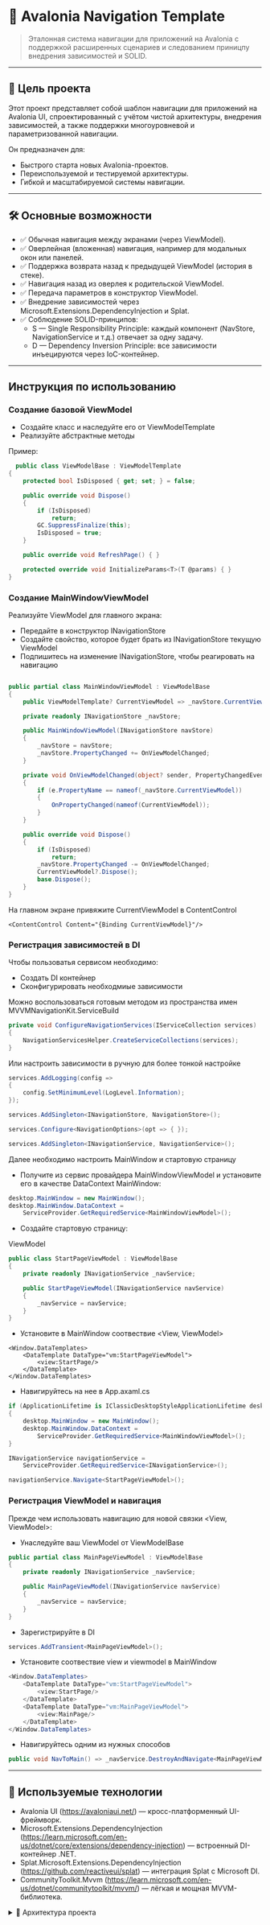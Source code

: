 # 🧭 Avalonia Navigation Template

> Эталонная система навигации для приложений на Avalonia с поддержкой расширенных сценариев и следованием приницпу внедрения зависимостей и SOLID.

---

## 📌 Цель проекта

Этот проект представляет собой шаблон навигации для приложений на Avalonia UI, спроектированный с учётом чистой архитектуры, внедрения зависимостей, а также поддержки многоуровневой и параметризованной навигации.

Он предназначен для:
- Быстрого старта новых Avalonia-проектов.
- Переиспользуемой и тестируемой архитектуры.
- Гибкой и масштабируемой системы навигации.

---

## 🛠️ Основные возможности

- ✅ Обычная навигация между экранами (через ViewModel).
- ✅ Оверлейная (вложенная) навигация, например для модальных окон или панелей.
- ✅ Поддержка возврата назад к предыдущей ViewModel (история в стеке).
- ✅ Навигация назад из оверлея к родительской ViewModel.
- ✅ Передача параметров в конструктор ViewModel.
- ✅ Внедрение зависимостей через Microsoft.Extensions.DependencyInjection и Splat.
- ✅ Соблюдение SOLID-принципов:
  - S — Single Responsibility Principle: каждый компонент (NavStore, NavigationService и т.д.) отвечает за одну задачу.
  - D — Dependency Inversion Principle: все зависимости инъецируются через IoC-контейнер.

---

## Инструкция по использованию

### Создание базовой ViewModel

- Создайте класс и наследуйте его от ViewModelTemplate
- Реализуйте абстрактные методы

Пример:
```csharp
  public class ViewModelBase : ViewModelTemplate
{
    protected bool IsDisposed { get; set; } = false;

    public override void Dispose()
    {
        if (IsDisposed)
            return;
        GC.SuppressFinalize(this);
        IsDisposed = true;
    }

    public override void RefreshPage() { }

    protected override void InitializeParams<T>(T @params) { }
}
```

### Создание MainWindowViewModel

Реализуйте ViewModel для главного экрана:
- Передайте в конструктор INavigationStore
- Создайте свойство, которое будет брать из INavigationStore текущую ViewModel
- Подпишитесь на изменение INavigationStore, чтобы реагировать на навигацию

```csharp

public partial class MainWindowViewModel : ViewModelBase
{
    public ViewModelTemplate? CurrentViewModel => _navStore.CurrentViewModel;

    private readonly INavigationStore _navStore;

    public MainWindowViewModel(INavigationStore navStore)
    {
        _navStore = navStore;
        _navStore.PropertyChanged += OnViewModelChanged;
    }

    private void OnViewModelChanged(object? sender, PropertyChangedEventArgs e)
    {
        if (e.PropertyName == nameof(_navStore.CurrentViewModel))
        {
            OnPropertyChanged(nameof(CurrentViewModel));
        }
    }

    public override void Dispose()
    {
        if (IsDisposed)
            return;
        _navStore.PropertyChanged -= OnViewModelChanged;
        CurrentViewModel?.Dispose();
        base.Dispose();
    }
}

```

На главном экране привяжите CurrentViewModel в ContentControl

```xaml
<ContentControl Content="{Binding CurrentViewModel}"/>

```

### Регистрация зависимостей в DI

Чтобы пользоватья сервисом необходимо:
- Создать DI контейнер
- Сконфигурировать необходмиые зависимости

Можно воспользоваться готовым методом из пространства имен MVVMNavigationKit.ServiceBuild

```csharp
private void ConfigureNavigationServices(IServiceCollection services)
{
    NavigationServicesHelper.CreateServiceCollections(services);
}
```

Или настроить зависимости в ручную для более тонкой настройке

```csharp
services.AddLogging(config =>
{
    config.SetMinimumLevel(LogLevel.Information);
});

services.AddSingleton<INavigationStore, NavigationStore>();

services.Configure<NavigationOptions>(opt => { });

services.AddSingleton<INavigationService, NavigationService>();
```

Далее необходимо настроить MainWindow и стартовую страницу

- Получите из сервис провайдера MainWindowViewModel и установите его в качестве DataContext MainWindow:

```csharp
desktop.MainWindow = new MainWindow();
desktop.MainWindow.DataContext =
    ServiceProvider.GetRequiredService<MainWindowViewModel>();
```

- Создайте стартовую страницу:

ViewModel
```csharp
public class StartPageViewModel : ViewModelBase
{
    private readonly INavigationService _navService;

    public StartPageViewModel(INavigationService navService)
    {
        _navService = navService;
    }
}
```

- Установите в MainWindow соотвествие <View, ViewModel>

```xaml
<Window.DataTemplates>
	<DataTemplate DataType="vm:StartPageViewModel">
		<view:StartPage/>
	</DataTemplate>
</Window.DataTemplates>
```

- Навигируйтесь на нее в App.axaml.cs

```csharp
if (ApplicationLifetime is IClassicDesktopStyleApplicationLifetime desktop)
{
    desktop.MainWindow = new MainWindow();
    desktop.MainWindow.DataContext =
        ServiceProvider.GetRequiredService<MainWindowViewModel>();
}

INavigationService navigationService =
    ServiceProvider.GetRequiredService<INavigationService>();

navigationService.Navigate<StartPageViewModel>();
```

### Регистрация ViewModel и навигация

Прежде чем использовать навигацию для новой связки <View, ViewModel>:
- Унаследуйте ваш ViewModel от ViewModelBase

```csharp
public partial class MainPageViewModel : ViewModelBase
{
    private readonly INavigationService _navService;

    public MainPageViewModel(INavigationService navService)
    {
        _navService = navService;
    }
}
```

- Зарегистрируйте в DI

```csharp
services.AddTransient<MainPageViewModel>();
```

- Установите соотвествие view и viewmodel в MainWindow

```csharp
<Window.DataTemplates>
	<DataTemplate DataType="vm:StartPageViewModel">
		<view:StartPage/>
	</DataTemplate>
	<DataTemplate DataType="vm:MainPageViewModel">
		<view:MainPage/>
	</DataTemplate>
</Window.DataTemplates>
```

- Навигируйтесь одним из нужных способов

```csharp
public void NavToMain() => _navService.DestroyAndNavigate<MainPageViewModel>();
```

---

## 🔧 Используемые технологии

- Avalonia UI (https://avaloniaui.net/) — кросс-платформенный UI-фреймворк.
- Microsoft.Extensions.DependencyInjection (https://learn.microsoft.com/en-us/dotnet/core/extensions/dependency-injection) — встроенный DI-контейнер .NET.
- Splat.Microsoft.Extensions.DependencyInjection (https://github.com/reactiveui/splat) — интеграция Splat с Microsoft DI.
- CommunityToolkit.Mvvm (https://learn.microsoft.com/en-us/dotnet/communitytoolkit/mvvm/) — лёгкая и мощная MVVM-библиотека.

<details>
  <summary>📁 Архитектура проекта</summary>

  <pre>
AvaloniaLearning
├── Dependencies
│   ├── NavigationStore
│   │   └── NavStore.cs
│   └── NavService
│       └── NavigationService.cs
|       └── INavigationService.cs
├── View
│   ├── Base
│   │   └── MainWindow.axaml
│   └── Pages
│       ├── MainPage.axaml
│       └── StartPage.axaml
├── ViewModel
│   ├── ViewModelBase
│   │   ├── MainWindowViewModel.cs
│   │   └── ViewModelBase.cs
│   ├── MainPageViewModel.cs
│   └── StartPageViewModel.cs

  </pre>
</details>
